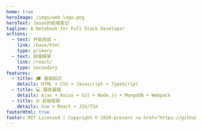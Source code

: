 ```yaml
---
home: true
heroImage: /imgs/web_logo.png
heroText: Jason的前端笔记
tagline: A Notebook for Full Stack Developer
actions:
  - text: 开始阅读 →
    link: /base/html
    type: primary
  - text: 前端框架
    link: /react/
    type: secondary
features:
  - title: 🎓 基础知识
    details: HTML + CSS + Javascript + TypeScript
  - title: 💻 服务器端
    details: Ajax + Axios + Git + Node.js + MongoDB + Webpack
  - title: 🌐 前端框架
    details: Vue + React + JSX/TSX
footerHtml: true
footer: MIT Licensed | Copyright © 2020-present <a href="https://github.com/jrothschild33" target="_blank">Jason Zhou</a>
---
```

